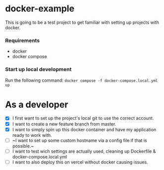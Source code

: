 # docker-example

This is going to be a test project to get familiar with setting up projects with docker.

### Requirements

- docker
- docker compose

### Start up local development

Run the following command: `docker compose -f docker-compose.local.yml up`

# As a developer

- [x] I first want to set up the project's local git to use the correct account.
- [x] I want to create a new feature branch from master.
- [x] I want to simply spin up this docker container and have my application ready to work with.
- [ ] ~I want to set up some custom hostname via a config file if that is possible.~
- [ ] I want to test wich settings are actually used, cleaning up Dockerfile & docker-compose.local.yml
- [ ] I want to also deploy this on vercel without docker causing issues.
